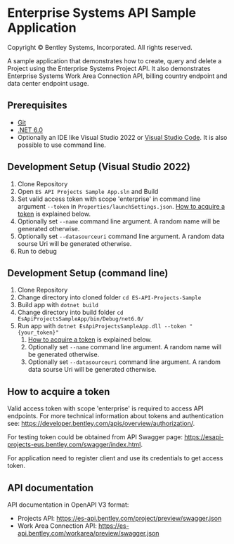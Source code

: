 # Enterprise Systems API Sample Application

Copyright © Bentley Systems, Incorporated. All rights reserved.

A sample application that demonstrates how to create, query and delete a Project using the Enterprise Systems Project API. It also demonstrates Enterprise Systems Work Area Connection API, billing country endpoint and data center endpoint usage.

## Prerequisites

* [Git](https://git-scm.com/)
* [.NET 6.0](https://dotnet.microsoft.com/download/dotnet/6.0/)
* Optionally an IDE like Visual Studio 2022 or [Visual Studio Code](https://code.visualstudio.com/). It is also possible to use command line.

## Development Setup (Visual Studio 2022)

1. Clone Repository
2. Open `ES API Projects Sample App.sln` and Build
3. Set valid access token with scope 'enterprise' in command line argument `--token` in `Properties/launchSettings.json`. [How to acquire a token](#how-to-acquire-a-token) is explained below.
4. Optionally set `--name` command line argument. A random name will be generated otherwise.
5. Optionally set `--datasourceuri` command line argument. A random data sourse Uri will be generated otherwise.
6. Run to debug

## Development Setup (command line)

1. Clone Repository
2. Change directory into cloned folder `cd ES-API-Projects-Sample`
3. Build app with `dotnet build`
4. Change directory into build folder `cd EsApiProjectsSampleApp/bin/Debug/net6.0/`
5. Run app with `dotnet EsApiProjectsSampleApp.dll --token "{your_token}"`
   1. [How to acquire a token](#how-to-acquire-a-token) is explained below.
   2. Optionally set `--name` command line argument. A random name will be generated otherwise.
   3. Optionally set `--datasourceuri` command line argument. A random data sourse Uri will be generated otherwise.

## How to acquire a token

Valid access token with scope 'enterprise' is required to access API endpoints. For more technical information about tokens and authentication see: https://developer.bentley.com/apis/overview/authorization/.

For testing token could be obtained from API Swagger page: https://esapi-projects-eus.bentley.com/swagger/index.html.

For application need to register client and use its credentials to get access token. 

## API documentation

API documentation in OpenAPI V3 format:
* Projects API: https://es-api.bentley.com/project/preview/swagger.json
* Work Area Connection API: https://es-api.bentley.com/workarea/preview/swagger.json
